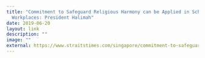 ```yaml
---
title: "Commitment to Safeguard Religious Harmony can be Applied in Schools,
  Workplaces: President Halimah"
date: 2019-06-20
layout: link
description: ""
image: ""
external: https://www.straitstimes.com/singapore/commitment-to-safeguard-religious-harmony-is-important-president-halimah-yacob
---
```

